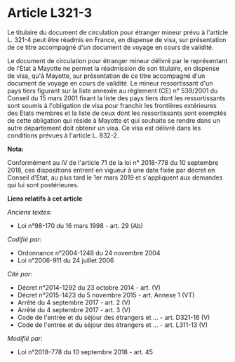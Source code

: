 # Article L321-3

Le titulaire du document de circulation pour étranger mineur prévu à l'article L. 321-4 peut être réadmis en France, en
dispense de visa, sur présentation de ce titre accompagné d'un document de voyage en cours de validité.

Le document de circulation pour étranger mineur délivré par le représentant de l'Etat à Mayotte ne permet la réadmission de
son titulaire, en dispense de visa, qu'à Mayotte, sur présentation de ce titre accompagné d'un document de voyage en cours de
validité. Le mineur ressortissant d'un pays tiers figurant sur la liste annexée au règlement (CE) n° 539/2001 du Conseil du
15 mars 2001 fixant la liste des pays tiers dont les ressortissants sont soumis à l'obligation de visa pour franchir les
frontières extérieures des Etats membres et la liste de ceux dont les ressortissants sont exemptés de cette obligation qui
réside à Mayotte et qui souhaite se rendre dans un autre département doit obtenir un visa. Ce visa est délivré dans les
conditions prévues à l'article L. 832-2.

**Nota:**

Conformément au IV de l'article 71 de la loi n° 2018-778 du 10 septembre 2018, ces dispositions entrent en vigueur à une date
fixée par décret en Conseil d'Etat, au plus tard le 1er mars 2019 et s'appliquent aux demandes qui lui sont postérieures.

**Liens relatifs à cet article**

_Anciens textes_:

  - Loi n°98-170 du 16 mars 1998 - art. 29 (Ab)

_Codifié par_:

  - Ordonnance n°2004-1248 du 24 novembre 2004
  - Loi n°2006-911 du 24 juillet 2006

_Cité par_:

  - Décret n°2014-1292 du 23 octobre 2014 - art. (V)
  - Décret n°2015-1423 du 5 novembre 2015 - art. Annexe 1 (VT)
  - Arrêté du 4 septembre 2017 - art. 2 (V)
  - Arrêté du 4 septembre 2017 - art. 3 (V)
  - Code de l'entrée et du séjour des étrangers et ... - art. D321-16 (V)
  - Code de l'entrée et du séjour des étrangers et ... - art. L311-13 (V)

_Modifié par_:

  - Loi n°2018-778 du 10 septembre 2018 - art. 45
